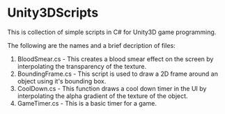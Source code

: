 Unity3DScripts
==============

This is collection of simple scripts in C# for Unity3D game programming.

The following are the names and a brief decription of files:

1) BloodSmear.cs - This creates a blood smear effect on the screen by interpolating the transparency of the texture.
2) BoundingFrame.cs - This script is used to draw a 2D frame around an object using it's bounding box.
3) CoolDown.cs - This function draws a cool down timer in the UI by interpolating the alpha gradient of the texture of the object.
4) GameTimer.cs - This is a basic timer for a game.
